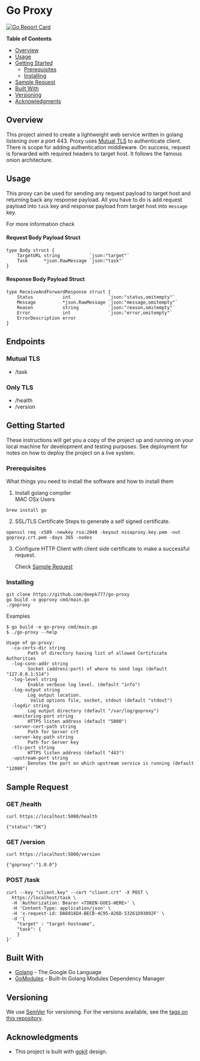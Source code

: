 # Go Proxy
[![Go Report Card](https://goreportcard.com/badge/github.com/deepk777/go-proxy?style=flat-square)](https://goreportcard.com/badge/github.com/deepk777/go-proxy)

**Table of Contents**

- [Overview](#overview)
- [Usage](#usage)
- [Getting Started](#getting-started)
  - [Prerequisites](#prerequisites)
  - [Installing](#installing)
- [Sample Request](#sample-request)
- [Built With](#built-with)
- [Versioning](#versioning)
- [Acknowledgments](#acknowledgments)

## Overview 

This project aimed to create a lightweight web service written in golang listening over a port 443. Proxy uses [Mutual TLS](http://en.wikipedia.org/wiki/Transport_Layer_Security#Client-authenticated_TLS_handshake) to authenticate client. There is scope for adding authentication middleware. On success, request is forwarded with required headers to target host.
It follows the famous onion architecture.

## Usage
This proxy can be used for sending any request payload to target host and returning back any response payload. 
All you have to do is add request payload into `task` key and response payload from target host into `message` key.

For more information check 
#### Request Body Payload Struct 

```
type Body struct {
	TargetURL string           `json:"target"`
	Task      *json.RawMessage `json:"task"`
}
```

#### Response Body Payload Struct
```
type ReceiveAndForwardResponse struct {
	Status           int              `json:"status,omitempty"`
	Message          *json.RawMessage `json:"message,omitempty"`
	Reason           string           `json:"reason,omitempty"`
	Error            int              `json:"error,omitempty"`
	ErrorDescription error
}
```

## Endpoints
### Mutual TLS
- /task

### Only TLS
- /health
- /version

## Getting Started

These instructions will get you a copy of the project up and running on your local machine for development and testing purposes. See deployment for notes on how to deploy the project on a live system.

### Prerequisites

What things you need to install the software and how to install them

1) Install golang compiler<br>MAC OSx Users
```
brew install go
```
2) SSL/TLS Certificate
Steps to generate a self signed certificate.
```
openssl req -x509 -newkey rsa:2048 -keyout nssaproxy.key.pem -out goproxy.crt.pem -days 365 -nodes
```
3) Configure HTTP Client with client side certificate to make a successful request.
      
      Check [Sample Request](#sample-request)


### Installing

```
git clone https://github.com/deepk777/go-proxy
go build -o goproxy cmd/main.go
./goproxy
```

Examples
```
$ go build -o go-proxy cmd/main.go
$ ./go-proxy --help

Usage of go-proxy:
  -ca-certs-dir string
        Path of directory having list of allowed Certificate Authorities
  -log-conn-addr string
        Socket (address:port) of where to send logs (default "127.0.0.1:514")
  -log-level string
        Enable verbose log level. (default "info")
  -log-output string
        Log output location. 
         Valid options file, socket, stdout (default "stdout")
  -logdir string
        Log output directory (default "/var/log/goproxy")
  -monitoring-port string
        HTTPS listen address (default "5000")
  -server-cert-path string
        Path for Server crt
  -server-key-path string
        Path for Server key
  -tls-port string
        HTTPS listen address (default "443")
  -upstream-port string
        Denotes the port on which upstream service is running (default "12000")
```


## Sample Request

### GET /health
```
curl https://localhost:5000/health

{"status":"OK"}
```
### GET /version
```
curl https://localhost:5000/version

{"goproxy":"1.0.0"}
```

### POST /task
```
curl --key "client.key" --cert "client.crt" -X POST \
  https://localhost/task \
  -H 'Authorization: Bearer <TOKEN-GOES-HERE>' \
  -H 'Content-Type: application/json' \
  -H 'x-request-id: DA6016D4-BECB-4C95-A26D-53261D93092F' \
  -d '{
    "target" : "target-hostname",
    "task": {
    }
}'
```

## Built With

* [Golang](https://golang.org) - The Google Go Language
* [GoModules](https://github.com/golang/go/wiki/Modules) - Built-In Golang Modules Dependency Manager


## Versioning

We use [SemVer](http://semver.org/) for versioning. For the versions available, see the [tags on this repository](https://github.com/deepk777/go-proxy/tags). 


## Acknowledgments

* This project is built with [gokit](https://gokit.io) design.
